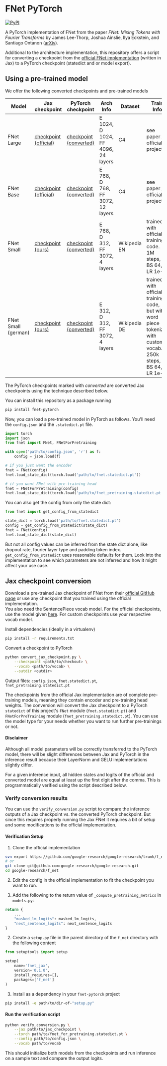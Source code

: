 # FNet PyTorch

[![PyPI](https://img.shields.io/pypi/v/fnet-pytorch?logo=PyPI&color=blue)](https://pypi.org/project/fnet-pytorch)

A PyTorch implementation of FNet from the paper _FNet: Mixing Tokens with Fourier Transforms_ by James Lee-Thorp, Joshua Ainslie, Ilya Eckstein, and Santiago Ontanon ([arXiv](https://arxiv.org/abs/2105.03824)).

Additional to the architecture implementation, this repository offers a script for converting a checkpoint from the [official FNet implementation](https://github.com/google-research/google-research/tree/master/f_net) (written in Jax) to a PyTorch checkpoint (statedict and or model export).

## Using a pre-trained model

We offer the following converted checkpoints and pre-trained models

| Model               | Jax checkpoint                                                                                                                             | PyTorch checkpoint                                                                                                                                     | Arch Info                          | Dataset      | Train Info                                                                                                       |
| ------------------- | ------------------------------------------------------------------------------------------------------------------------------------------ | ------------------------------------------------------------------------------------------------------------------------------------------------------ | ---------------------------------- | ------------ | ---------------------------------------------------------------------------------------------------------------- |
| FNet Large          | [checkpoint (official)](https://storage.googleapis.com/gresearch/f_net/checkpoints/large/f_net_checkpoint)                                 | [checkpoint (converted)](https://voize-checkpoints-public.s3.eu-central-1.amazonaws.com/fnet/pytorch_checkpoints/fnet_large_pt_checkpoint.zip)         | E 1024, D 1024, FF 4096, 24 layers | C4           | see paper / official project                                                                                     |
| FNet Base           | [checkpoint (official)](https://storage.googleapis.com/gresearch/f_net/checkpoints/base/f_net_checkpoint)                                  | [checkpoint (converted)](https://voize-checkpoints-public.s3.eu-central-1.amazonaws.com/fnet/pytorch_checkpoints/fnet_base_pt_checkpoint.zip)          | E 768, D 768, FF 3072, 12 layers   | C4           | see paper / official project                                                                                     |
| FNet Small          | [checkpoint (ours)](https://voize-checkpoints-public.s3.eu-central-1.amazonaws.com/fnet/jax_checkpoints/fnet_small_jax_checkpoint)         | [checkpoint (converted)](https://voize-checkpoints-public.s3.eu-central-1.amazonaws.com/fnet/pytorch_checkpoints/fnet_small_pt_checkpoint.zip)         | E 768, D 312, FF 3072, 4 layers    | Wikipedia EN | trained with official training code. 1M steps, BS 64, LR 1e-4                                                    |
| FNet Small (german) | [checkpoint (ours)](https://voize-checkpoints-public.s3.eu-central-1.amazonaws.com/fnet/jax_checkpoints/fnet_small_de_250k_jax_checkpoint) | [checkpoint (converted)](https://voize-checkpoints-public.s3.eu-central-1.amazonaws.com/fnet/pytorch_checkpoints/fnet_small_de_250k_pt_checkpoint.zip) | E 312, D 312, FF 3072, 4 layers    | Wikipedia DE | trained with official training code, but with word piece tokenizer with custom vocab. 250k steps, BS 64, LR 1e-4 |

The PyTorch checkpoints marked with _converted_ are converted Jax checkpoints using the technique described below.

You can install this repository as a package running

```python
pip install fnet-pytorch
```

Now, you can load a pre-trained model in PyTorch as follows.
You'll need the `config.json` and the `.statedict.pt` file.

```python
import torch
import json
from fnet import FNet, FNetForPretraining

with open('path/to/config.json', 'r') as f:
    config = json.load(f)

# if you just want the encoder
fnet = FNet(config)
fnet.load_state_dict(torch.load('path/to/fnet.statedict.pt'))

# if you want FNet with pre-training head
fnet = FNetForPretraining(config)
fnet.load_state_dict(torch.load('path/to/fnet_pretraining.statedict.pt'))
```

You can also get the config from only the state dict:

```python
from fnet import get_config_from_statedict

state_dict = torch.load('path/to/fnet.statedict.pt')
config = get_config_from_statedict(state_dict)
fnet = FNet(config)
fnet.load_state_dict(state_dict)
```

But not all config values can be inferred from the state dict alone, like dropout rate, fourier layer type and padding token index.
`get_config_from_statedict` uses reasonable defaults for them. Look into the implementation to see which parameters are not inferred and how it might affect your use case.

## Jax checkpoint conversion

Download a pre-trained Jax checkpoint of FNet from their [official GitHub page](https://github.com/google-research/google-research/tree/master/f_net#base-models) or use any checkpoint that you trained using the official implementation.  
You also need the SentencePiece vocab model. For the official checkpoints, use the model given [here](https://github.com/google-research/google-research/tree/master/f_net#how-to-pre-train-or-fine-tune-fnet). For custom checkpoints use your respective vocab model.

Install dependencies (ideally in a virtualenv)

```bash
pip install -r requirements.txt
```

Convert a checkpoint to PyTorch

```bash
python convert_jax_checkpoint.py \
    --checkpoint <path/to/checkout> \
    --vocab <path/to/vocab> \
    --outdir <outdir>
```

Output files: `config.json`, `fnet.statedict.pt`, `fnet_pretraining.statedict.pt`

The checkpoints from the official Jax implementation are of complete pre-training models, meaning they contain encoder and pre-training head weights.
The conversion will convert the Jax checkpoint to a PyTorch `statedict` of this project's `FNet` module (`fnet.statedict.pt`) and `FNetForPreTraining` module (`fnet_pretraining.statedict.pt`).
You can use the model type for your needs whether you want to run further pre-trainings or not.

#### Disclaimer

Although all model parameters will be correctly transferred to the PyTorch model, there will be slight differences between Jax and PyTorch in the inference result because their LayerNorm and GELU implementations slightly differ.

For a given inference input, all hidden states and logits of the official and converted model are equal at least up the first digit after the comma. This is programmatically verified using the script described below.

### Verify conversion results

You can use the `verify_conversion.py` script to compare the inference outputs of a Jax checkpoint vs. the converted PyTorch checkpoint.
But since this requires properly running the Jax FNet it requires a bit of setup and some modifications to the official implementation.

#### Verification Setup

1. Clone the official implementation

```bash
svn export https://github.com/google-research/google-research/trunk/f_net
# or
git clone git@github.com:google-research/google-research.git
cd google-research/f_net
```

2. Edit the config in the official implementation to fit the checkpoint you want to run.

3. Add the following to the return value of `_compute_pretraining_metrics` in `models.py`:

```python
return {
    ...
    "masked_lm_logits": masked_lm_logits,
    "next_sentence_logits": next_sentence_logits
}
```

2. Create a `setup.py` file in the parent directory of the `f_net` directory with the following content

```python
from setuptools import setup

setup(
    name='fnet_jax',
    version='0.1.0',
    install_requires=[],
    packages=['f_net']
)
```

3. Install as a dependency in your `fnet-pytorch` project

```bash
pip install -e path/to/dir-of-"setup.py"
```

#### Run the verification script

```bash
python verify_conversion.py \
    --jax path/to/jax_checkpoint \
    --torch path/to/fnet_for_pretraining.statedict.pt \
    --config path/to/config.json \
    --vocab path/to/vocab
```

This should initialize both models from the checkpoints and run inference on a sample text and compare the output logits.
